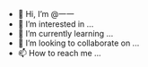 - 👋 Hi, I’m @一一
- 👀 I’m interested in ...
- 🌱 I’m currently learning ...
- 💞️ I’m looking to collaborate on ...
- 📫 How to reach me ...

<!---
yiyirushi/yiyirushi is a ✨ special ✨ repository because its `README.md` (this file) appears on your GitHub profile.
You can click the Preview link to take a look at your changes.
--->
